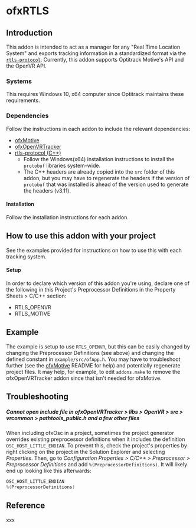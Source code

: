 # ofxRTLS

## Introduction

This addon is intended to act as a manager for any "Real Time Location System" and exports tracking information in a standardized format via the [`rtls-protocol`](https://github.com/local-projects/rtls-protocol). Currently, this addon supports Optitrack Motive's API and the OpenVR API.


### Systems

This requires Windows 10, x64 computer since Optitrack maintains these requirements.

### Dependencies

Follow the instructions in each addon to include the relevant dependencies:

- [ofxMotive](https://github.com/local-projects/ofxMotive)
- [ofxOpenVRTracker](https://github.com/local-projects/ofxOpenVRTracker)
- [rtls-protocol (C++)](https://github.com/local-projects/rtls-protocol/tree/master/c%2B%2B)
    - Follow the Windows(x64) installation instructions to install the `protobuf` libraries system-wide.
    - The C++ headers are already copied into the `src` folder of this addon, but you may have to regenerate the headers if the version of `protobuf` that was installed is ahead of the version used to generate the headers (v3.11).

#### Installation

Follow the installation instructions for each addon.

## How to use this addon with your project

See the examples provided for instructions on how to use this with each tracking system.

#### Setup

In order to declare which version of this addon you're using, declare one of the following in this Project's Preprocessor Definitions in the Property Sheets > C/C++ section:

- RTLS_OPENVR
- RTLS_MOTIVE

## Example
The example is setup to use `RTLS_OPENVR`, but this can be easily changed by changing the Preprocessor Definitions (see above) and changing the defined constant in `example/src/ofApp.h`. You may have to troubleshoot further (see the [ofxMotive](https://github.com/local-projects/ofxMotive) README for help) and potentially regenerate project files. It may help, for example, to edit `addons.make` to remove the ofxOpenVRTracker addon since that isn't needed for ofxMotive.

## Troubleshooting

##### Cannot open include file in *ofxOpenVRTracker > libs > OpenVR > src > vrcommon > pathtools_public.h* and a few other files

When including ofxOsc in a project, sometimes the project generator overrides existing preprocessor definitions when it includes the definition `OSC_HOST_LITTLE_ENDIAN`. To prevent this, check the project's properties by right clicking on the project in the Solution Explorer and selecting *Properties*. Then, go to *Configuration Properties  > C/C++ > Preprocessor > Preprocessor Definitions* and add `%(PreprocessorDefinitions)`. It will likely end up looking like this afterwards:

```c++
OSC_HOST_LITTLE_ENDIAN
%(PreprocessorDefinitions)

```



## Reference

xxx


